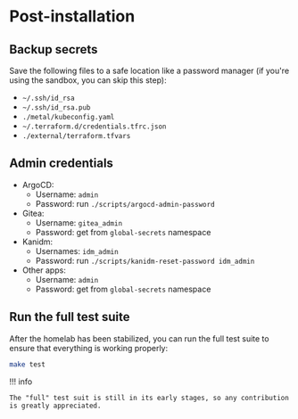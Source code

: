 # Post-installation

## Backup secrets

Save the following files to a safe location like a password manager (if you're using the sandbox, you can skip this step):

- `~/.ssh/id_rsa`
- `~/.ssh/id_rsa.pub`
- `./metal/kubeconfig.yaml`
- `~/.terraform.d/credentials.tfrc.json`
- `./external/terraform.tfvars`

## Admin credentials

- ArgoCD:
    - Username: `admin`
    - Password: run `./scripts/argocd-admin-password`
- Gitea:
    - Username: `gitea_admin`
    - Password: get from `global-secrets` namespace
- Kanidm:
    - Usernames: `idm_admin`
    - Password: run `./scripts/kanidm-reset-password idm_admin`
- Other apps:
    - Username: `admin`
    - Password: get from `global-secrets` namespace

## Run the full test suite

After the homelab has been stabilized, you can run the full test suite to ensure that everything is working properly:

```sh
make test
```

!!! info

    The "full" test suit is still in its early stages, so any contribution is greatly appreciated.
